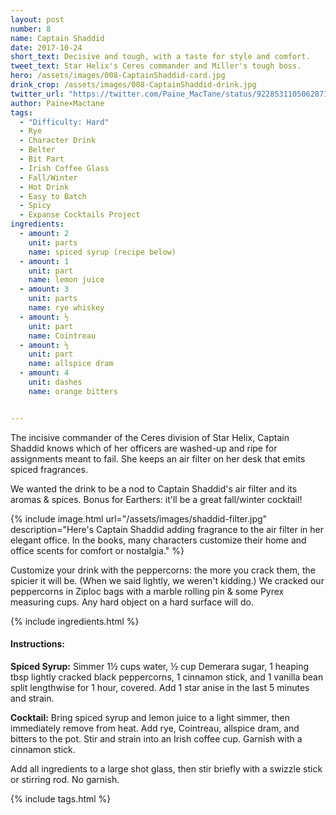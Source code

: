 ```yaml
---
layout: post
number: 8
name: Captain Shaddid
date: 2017-10-24
short_text: Decisive and tough, with a taste for style and comfort. 
tweet_text: Star Helix's Ceres commander and Miller's tough boss.
hero: /assets/images/008-CaptainShaddid-card.jpg
drink_crop: /assets/images/008-CaptainShaddid-drink.jpg
twitter_url: "https://twitter.com/Paine_MacTane/status/922853110506287105"
author: Paine×Mactane
tags: 
  - "Difficulty: Hard"
  - Rye
  - Character Drink
  - Belter
  - Bit Part
  - Irish Coffee Glass
  - Fall/Winter
  - Hot Drink
  - Easy to Batch
  - Spicy
  - Expanse Cocktails Project
ingredients:
  - amount: 2
    unit: parts
    name: spiced syrup (recipe below)
  - amount: 1
    unit: part
    name: lemon juice
  - amount: 3
    unit: parts
    name: rye whiskey
  - amount: ½
    unit: part
    name: Cointreau
  - amount: ½
    unit: part
    name: allspice dram
  - amount: 4
    unit: dashes
    name: orange bitters


---
```


The incisive commander of the Ceres division of Star Helix, Captain Shaddid knows which of her officers are washed-up and ripe for assignments meant to fail. She keeps an air filter on her desk that emits spiced fragrances. 

We wanted the drink to be a nod to Captain Shaddid's air filter and its aromas & spices. Bonus for Earthers: it'll be a great fall/winter cocktail!

{% include image.html url="/assets/images/shaddid-filter.jpg" description="Here's Captain Shaddid adding fragrance to the air filter in her elegant office. In the books, many characters customize their home and office scents for comfort or nostalgia." %}

Customize your drink with the peppercorns: the more you crack them, the spicier it will be. (When we said lightly, we weren't kidding.) We cracked our peppercorns in Ziploc bags with a marble rolling pin & some Pyrex measuring cups. Any hard object on a hard surface will do.

{% include ingredients.html %}

#### Instructions:

<strong>Spiced Syrup:</strong> Simmer 1½ cups water, ½ cup Demerara sugar, 1 heaping tbsp lightly cracked black peppercorns, 1 cinnamon stick, and 1 vanilla bean split lengthwise for 1 hour, covered. Add 1 star anise in the last 5 minutes and strain. 

<strong>Cocktail:</strong> Bring spiced syrup and lemon juice to a light simmer, then immediately remove from heat.  Add rye, Cointreau, allspice dram, and bitters to the pot. Stir and strain into an Irish coffee cup. Garnish with a cinnamon stick.

Add all ingredients to a large shot glass, then stir briefly with a swizzle stick or stirring rod. No garnish. 

{% include tags.html %}
